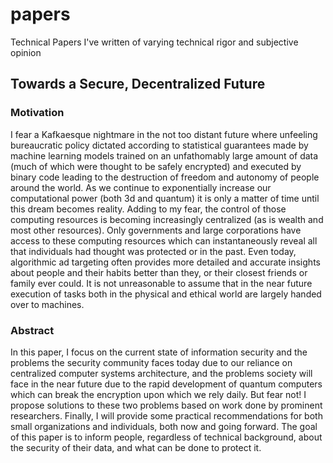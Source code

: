 # papers
Technical Papers I've written of varying technical rigor and subjective opinion

## Towards a Secure, Decentralized Future 

### Motivation
I fear a Kafkaesque nightmare in the not too distant future where unfeeling bureaucratic policy dictated according to statistical guarantees made by machine learning models trained on an unfathomably large amount of data (much of which were thought to be safely encrypted) and executed by binary code leading to the destruction of freedom and autonomy of people around the world. As we continue to exponentially increase our computational power (both 3d and quantum) it is only a matter of time until this dream becomes reality. Adding to my fear, the control of those computing resources is becoming increasingly centralized (as is wealth and most other resources). Only governments and large corporations have access to these computing resources which can instantaneously reveal all that individuals had thought was protected or in the past. Even today, algorithmic ad targeting often provides more detailed and accurate insights about people and their habits better than they, or their closest friends or family ever could. It is not unreasonable to assume that in the near future execution of tasks both in the physical and ethical world are largely handed over to machines. 

### Abstract 
In this paper, I focus on the current state of information security and the problems the security community faces today due to our reliance on centralized computer systems architecture, and the problems society will face in the near future due to the rapid development of quantum computers which can break the encryption upon which we rely daily. But fear not! I propose solutions to these two problems based on work done by prominent researchers. Finally, I will provide some practical recommendations for both small organizations and individuals, both now and going forward. The goal of this paper is to inform people, regardless of technical background, about the security of their data, and what can be done to protect it.
